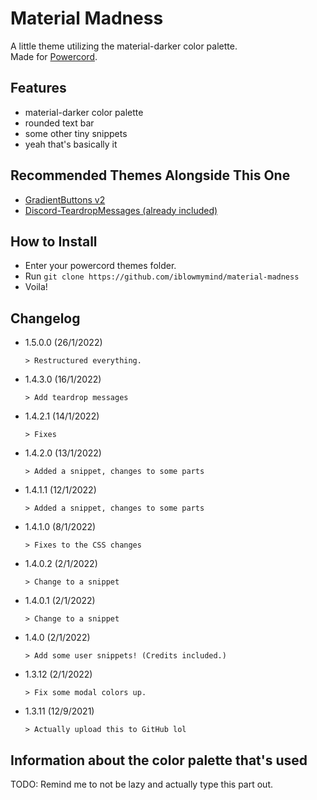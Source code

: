 # Material Madness

A little theme utilizing the material-darker color palette.  
Made for [Powercord](https://powercord.dev).

## Features

- material-darker color palette
- rounded text bar
- some other tiny snippets
- yeah that's basically it

## Recommended Themes Alongside This One

- [GradientButtons v2](https://github.com/Discord-Theme-Addons/gradientbuttons-v2)
- [Discord-TeardropMessages (already included)](https://github.com/Freeplayg/Discord-TeardropMessages)

## How to Install

- Enter your powercord themes folder.
- Run `git clone https://github.com/iblowmymind/material-madness`
- Voila!

## Changelog

- 1.5.0.0 (26/1/2022)

  ```text
  > Restructured everything.
  ```

- 1.4.3.0 (16/1/2022)
  
  ```text
  > Add teardrop messages
  ```

- 1.4.2.1 (14/1/2022)

  ```text
  > Fixes
  ```

- 1.4.2.0 (13/1/2022)
  
  ```text
  > Added a snippet, changes to some parts
  ```

- 1.4.1.1 (12/1/2022)
  
  ```text
  > Added a snippet, changes to some parts
  ```

- 1.4.1.0 (8/1/2022)
  
  ```text
  > Fixes to the CSS changes
  ```

- 1.4.0.2 (2/1/2022)
  
  ```text
  > Change to a snippet
  ```

- 1.4.0.1 (2/1/2022)
  
  ```text
  > Change to a snippet
  ```

- 1.4.0 (2/1/2022)
  
  ```text
  > Add some user snippets! (Credits included.)
  ```

- 1.3.12 (2/1/2022)
  
  ```text
  > Fix some modal colors up.
  ```

- 1.3.11 (12/9/2021)
  
  ```text
  > Actually upload this to GitHub lol
  ```

## Information about the color palette that's used

TODO: Remind me to not be lazy and actually type this part out.
